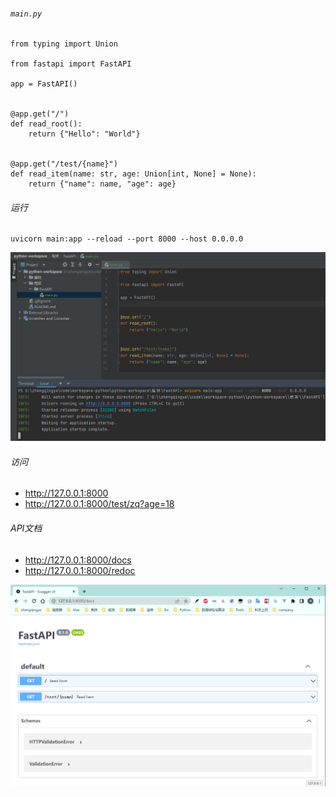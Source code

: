 ###### `main.py`

```
from typing import Union

from fastapi import FastAPI

app = FastAPI()


@app.get("/")
def read_root():
    return {"Hello": "World"}


@app.get("/test/{name}")
def read_item(name: str, age: Union[int, None] = None):
    return {"name": name, "age": age}
```

###### 运行

```shell
uvicorn main:app --reload --port 8000 --host 0.0.0.0
```

![fastapi-demo-run.png](images/fastapi-demo-run.png)

###### 访问

- http://127.0.0.1:8000
- http://127.0.0.1:8000/test/zq?age=18

###### API文档

- http://127.0.0.1:8000/docs
- http://127.0.0.1:8000/redoc

![fastapi-demo-api-doc.png](images/fastapi-demo-api-doc.png)
